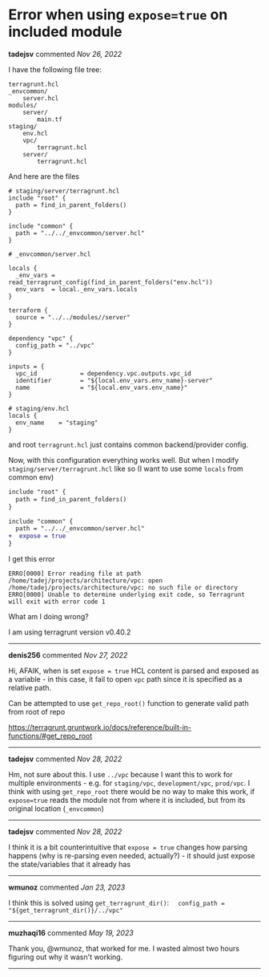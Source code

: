 # Error when using `expose=true` on included module

**tadejsv** commented *Nov 26, 2022*

I have the following file tree:

```
terragrunt.hcl
_envcommon/
    server.hcl
modules/
    server/
        main.tf
staging/
    env.hcl
    vpc/
        terragrunt.hcl
    server/
        terragrunt.hcl
```

And here are the files

```hcl
# staging/server/terragrunt.hcl
include "root" {
  path = find_in_parent_folders()
}

include "common" {
  path = "../../_envcommon/server.hcl"
}
```

```hcl
# _envcommon/server.hcl

locals {
  _env_vars = read_terragrunt_config(find_in_parent_folders("env.hcl"))
  env_vars  = local._env_vars.locals
}

terraform {
  source = "../../modules//server"
}

dependency "vpc" {
  config_path = "../vpc"
}

inputs = {
  vpc_id            = dependency.vpc.outputs.vpc_id
  identifier        = "${local.env_vars.env_name}-server"
  name              = "${local.env_vars.env_name}"
}
```

```hcl
# staging/env.hcl
locals {
  env_name    = "staging"
}
```
and root `terragrunt.hcl` just contains common backend/provider config.


Now, with this configuration everything works well. But when I modify `staging/server/terragrunt.hcl` like so (I want to use some `locals` from common env)

```diff
include "root" {
  path = find_in_parent_folders()
}

include "common" {
  path = "../../_envcommon/server.hcl"
+  expose = true
}
```

I get this error

```
ERRO[0000] Error reading file at path /home/tadej/projects/architecture/vpc: open /home/tadej/projects/architecture/vpc: no such file or directory 
ERRO[0000] Unable to determine underlying exit code, so Terragrunt will exit with error code 1
```
What am I doing wrong?

I am using terragrunt version v0.40.2
<br />
***


**denis256** commented *Nov 27, 2022*

Hi,
AFAIK, when is set `expose = true` HCL content is parsed and exposed as a variable - in this case, it fail to open `vpc` path since it is specified as a relative path.

Can be attempted to use `get_repo_root()` function to generate valid path from root of repo



https://terragrunt.gruntwork.io/docs/reference/built-in-functions/#get_repo_root

***

**tadejsv** commented *Nov 28, 2022*

Hm, not sure about this. I use `../vpc` because I want this to work for multiple environments - e.g. for `staging/vpc`, `development/vpc`, `prod/vpc`. I think with using `get_repo_root` there would be no way to make this work, if `expose=true` reads the module not from where it is included, but from its original location (`_envcommon`)
***

**tadejsv** commented *Nov 28, 2022*

I think it is a bit counterintuitive that `expose = true` changes how parsing happens (why is re-parsing even needed, actually?) - it should just expose the state/variables that it already has
***

**wmunoz** commented *Jan 23, 2023*

I think this is solved using `get_terragrunt_dir()`:
`  config_path = "${get_terragrunt_dir()}/../vpc"`
***

**muzhaqi16** commented *May 19, 2023*

Thank you, @wmunoz, that worked for me. I wasted almost two hours figuring out why it wasn't working. 
***

